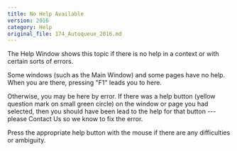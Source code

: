 ```yaml
---
title: No Help Available
version: 2016
category: Help
original_file: 174_Autoqueue_2016.md
---
```


The Help Window shows this topic if there is no help in a context or
with certain sorts of errors.

Some windows (such as the Main Window) and some
pages have no help. When you are there, pressing "F1" leads you to here.

Otherwise, you may be here by error. If there was a help button (yellow
question mark on small green circle) on the window or page you had
selected, then you should have been lead to the help for that button ---
please Contact Us so we know to fix the error.

Press the appropriate help button with the mouse if there are any
difficulties or ambiguity.
